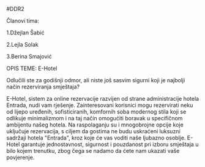 ﻿#DDR2

Članovi tima:
 

 1.Džejlan Šabić

 2.Lejla Solak 

 3.Berina Smajović 




OPIS TEME: E-Hotel

Odlučili ste za godišnji odmor, ali niste još sasvim sigurni koji je najbolji način rezerviranja smještaja?

  E-Hotel, sistem za online rezervacije razvijen od strane administracije hotela Entrada, nudi vam rješenje.
Zainteresovani korisnici mogu rezervirati neku od lijepo uređenih, sofisticiranih, komfornih soba modernog stila koji se odlikuje minimalizmom 
i na taj način omogućiti boravak u specifičnom ambijentu našeg hotela.
Na raspolaganju su i mnogobrojne opcije koje uključuje rezervacija, s ciljem da gostima ne budu uskraćeni luksuzni sadržaji hotela "Entrada",
kroz koje će vas voditi naše ljubazno osoblje.
E-Hotel garantuje jednostavnost, sigurnost i pouzdanost pri izboru smještaja u bilo kojem trenutku, zbog čega se nadamo da ćete nam ukazati vaše povjerenje.
